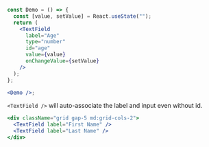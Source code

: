 ```jsx
const Demo = () => {
  const [value, setValue] = React.useState("");
  return (
    <TextField
      label="Age"
      type="number"
      id="age"
      value={value}
      onChangeValue={setValue}
    />
  );
};

<Demo />;
```

`<TextField />` will auto-associate the label and input even without id.

```jsx
<div className="grid gap-5 md:grid-cols-2">
  <TextField label="First Name" />
  <TextField label="Last Name" />
</div>
```